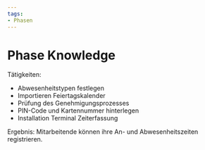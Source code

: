 ```yaml
---
tags:
- Phasen
---
```

# Phase Knowledge

Tätigkeiten:

* Abwesenheitstypen festlegen
* Importieren Feiertagskalender
* Prüfung des Genehmigungsprozesses
* PIN-Code und Kartennummer hinterlegen
* Installation Terminal Zeiterfassung

Ergebnis: Mitarbeitende können ihre An- und Abwesenheitszeiten registrieren.
